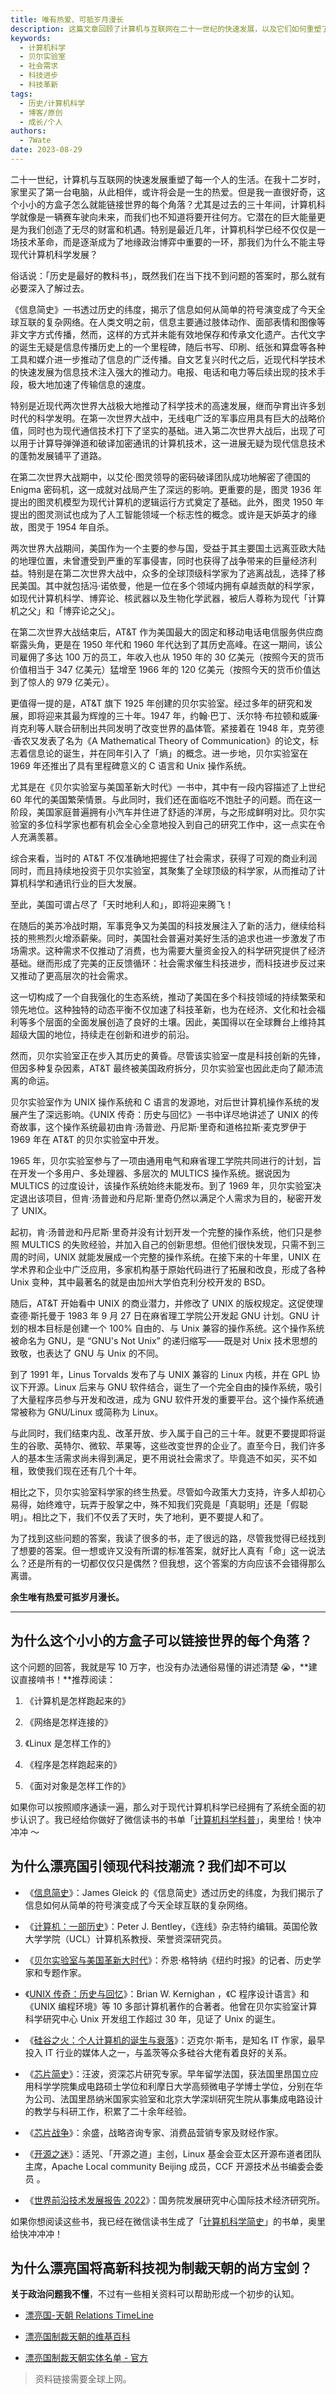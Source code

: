 ```yaml
---
title: 唯有热爱、可抵岁月漫长
description: 这篇文章回顾了计算机与互联网在二十一世纪的快速发展，以及它们如何重塑了每个人的生活。
keywords:
  - 计算机科学
  - 贝尔实验室
  - 社会需求
  - 科技进步
  - 科技革新
tags:
  - 历史/计算机科学
  - 博客/原创
  - 成长/个人
authors:
  - 7Wate
date: 2023-08-29
---
```


二十一世纪，计算机与互联网的快速发展重塑了每一个人的生活。在我十二岁时，家里买了第一台电脑，从此相伴，或许将会是一生的热爱。但是我一直很好奇，这个小小的方盒子怎么就能链接世界的每个角落？尤其是过去的三十年间，计算机科学就像是一辆赛车驶向未来，而我们也不知道将要开往何方。它潜在的巨大能量更是为我们创造了无尽的财富和机遇。特别是最近几年，计算机科学已经不仅仅是一场技术革命，而是逐渐成为了地缘政治博弈中重要的一环，那我们为什么不能主导现代计算机科学发展？

俗话说：「历史是最好的教科书」，既然我们在当下找不到问题的答案时，那么就有必要深入了解过去。

《信息简史》一书透过历史的纬度，揭示了信息如何从简单的符号演变成了今天全球互联的复杂网络。在人类文明之前，信息主要通过肢体动作、面部表情和图像等非文字方式传播，然而，这样的方式并未能有效地保存和传承文化遗产。古代文字的诞生无疑是信息传播历史上的一个里程碑，随后书写、印刷、纸张和算盘等各种工具和媒介进一步推动了信息的广泛传播。自文艺复兴时代之后，近现代科学技术的快速发展为信息技术注入强大的推动力。电报、电话和电力等后续出现的技术手段，极大地加速了传输信息的速度。

特别是近现代两次世界大战极大地推动了科学技术的高速发展，继而孕育出许多划时代的科学发明。在第一次世界大战中，无线电广泛的军事应用具有巨大的战略价值，同时也为现代通信技术打下了坚实的基础。进入第二次世界大战后，出现了可以用于计算导弹弹道和破译加密通讯的计算机技术，这一进展无疑为现代信息技术的蓬勃发展铺平了道路。

在第二次世界大战期中，以艾伦·图灵领导的密码破译团队成功地解密了德国的 Enigma 密码机，这一成就对战局产生了深远的影响。更重要的是，图灵 1936 年提出的图灵机模型为现代计算机的逻辑运行方式奠定了基础。此外，图灵 1950 年 提出的图灵测试也成为了人工智能领域一个标志性的概念。或许是天妒英才的缘故，图灵于 1954 年自杀。

两次世界大战期间，美国作为一个主要的参与国，受益于其主要国土远离亚欧大陆的地理位置，未曾遭受到严重的军事侵害，同时也获得了战争带来的巨量经济利益。特别是在第二次世界大战中，众多的全球顶级科学家为了逃离战乱，选择了移民美国。其中就包括冯·诺依曼，他是一位在多个领域内拥有卓越贡献的科学家，如现代计算机科学、博弈论、核武器以及生物化学武器，被后人尊称为现代「计算机之父」和「博弈论之父」。

在第二次世界大战结束后，AT&T 作为美国最大的固定和移动电话电信服务供应商崭露头角，更是在 1950 年代和 1960 年代达到了其历史高峰。在这一期间，该公司雇佣了多达 100 万的员工，年收入也从 1950 年的 30 亿美元（按照今天的货币价值相当于 347 亿美元）猛增至 1966 年的 120 亿美元（按照今天的货币价值达到了惊人的 979 亿美元）。

更值得一提的是，AT&T 旗下 1925 年创建的贝尔实验室。经过多年的研究和发展，即将迎来其最为辉煌的三十年。1947 年，约翰·巴丁、沃尔特·布拉顿和威廉·肖克利等人联合研制出共同发明了改变世界的晶体管。紧接着在 1948 年，克劳德·香农又发表了名为《A Mathematical Theory of Communication》的论文，标志着信息论的诞生，并在同年引入了「熵」的概念。进一步地，贝尔实验室在 1969 年还推出了具有里程碑意义的 C 语言和 Unix 操作系统。

尤其是在《贝尔实验室与美国革新大时代》一书中，其中有一段内容描述了上世纪 60 年代的美国繁荣情景。与此同时，我们还在面临吃不饱肚子的问题。而在这一阶段，美国家庭普遍拥有小汽车并住进了舒适的洋房，与之形成鲜明对比。贝尔实验室的多位科学家也都有机会全心全意地投入到自己的研究工作中，这一点实在令人充满羡慕。

综合来看，当时的 AT&T 不仅准确地把握住了社会需求，获得了可观的商业利润同时，而且持续地投资于贝尔实验室，其聚集了全球顶级的科学家，从而推动了计算机科学和通讯行业的巨大发展。

至此，美国可谓占尽了「天时地利人和」，即将迎来腾飞！

在随后的美苏冷战时期，军事竞争又为美国的科技发展注入了新的活力，继续给科技的熊熊烈火增添薪柴。同时，美国社会普遍对美好生活的追求也进一步激发了市场需求。这种需求不仅推动了消费，也为需要大量资金投入的科学研究提供了经济基础。继而形成了完美的正反馈循环：社会需求催生科技进步，而科技进步反过来又推动了更高层次的社会需求。

这一切构成了一个自我强化的生态系统，推动了美国在多个科技领域的持续繁荣和领先地位。这种独特的动态平衡不仅加速了科技革新，也为在经济、文化和社会福利等多个层面的全面发展创造了良好的土壤。因此，美国得以在全球舞台上维持其超级大国的地位，持续走在创新和进步的前沿。

然而，贝尔实验室正在步入其历史的黄昏。尽管该实验室一度是科技创新的先锋，但因多种复杂因素，AT&T 最终被美国政府拆分，贝尔实验室也因此走向了颠沛流离的命运。

贝尔实验室作为 UNIX 操作系统和 C 语言的发源地，对后世计算机操作系统的发展产生了深远影响。《UNIX 传奇：历史与回忆》一书中详尽地讲述了 UNIX 的传奇故事，这个操作系统最初由肯·汤普逊、丹尼斯·里奇和道格拉斯·麦克罗伊于 1969 年在 AT&T 的贝尔实验室中开发。

1965 年，贝尔实验室参与了一项由通用电气和麻省理工学院共同进行的计划，旨在开发一个多用户、多处理器、多层次的 MULTICS 操作系统。据说因为 MULTICS 的过度设计，该操作系统始终未能发布。到了 1969 年，贝尔实验室决定退出该项目，但肯·汤普逊和丹尼斯·里奇仍然以满足个人需求为目的，秘密开发了 UNIX。

起初，肯·汤普逊和丹尼斯·里奇并没有计划开发一个完整的操作系统，他们只是参照 MULTICS 的失败经验，并加入自己的创新思想。但他们很快发现，只需不到三周的时间，UNIX 就能发展成一个完整的操作系统。在接下来的十年里，UNIX 在学术界和企业中广泛应用，多家机构基于原始代码进行了拓展和改良，形成了各种 Unix 变种，其中最著名的就是由加州大学伯克利分校开发的 BSD。

随后，AT&T 开始看中 UNIX 的商业潜力，并修改了 UNIX 的版权规定。这促使理查德·斯托曼于 1983 年 9 月 27 日在麻省理工学院公开发起 GNU 计划。GNU 计划的根本目标是创建一个 100% 自由的、与 Unix 兼容的操作系统。这个操作系统被命名为 GNU，是 “GNU's Not Unix” 的递归缩写——既是对 Unix 技术思想的致敬，也表达了 GNU 与 Unix 的不同。

到了 1991 年，Linus Torvalds 发布了与 UNIX 兼容的 Linux 内核，并在 GPL 协议下开源。Linux 后来与 GNU 软件结合，诞生了一个完全自由的操作系统，吸引了大量程序员参与开发和改进，成为 GNU 软件开发的重要平台。这个操作系统通常被称为 GNU/Linux 或简称为 Linux。

与此同时，我们结束内乱、改革开放、步入属于自己的三十年。就更不要提即将诞生的谷歌、英特尔、微软、苹果等，这些改变世界的企业了。直至今日，我们许多人的基本生活需求尚未得到满足，更不用说社会需求了。毕竟造不如买，买不如租，致使我们现在还有几个十年。

相比之下，贝尔实验室科学家的终生热爱。尽管如今政策大力支持，许多人却初心易得，始终难守，玩弄于股掌之中，殊不知我们究竟是「真聪明」还是「假聪明」。相比之下，我们不仅丢了天时，失了地利，更不要提人和了。

为了找到这些问题的答案，我读了很多的书，走了很远的路，尽管我觉得已经找到了想要的答案。但一想或许又没有所谓的标准答案，就好比人真有「命」这一说法么？还是所有的一切都仅仅只是偶然？但我想，这个答案的方向应该不会错得那么离谱。

**余生唯有热爱可抵岁月漫长。**

---

## 为什么这个小小的方盒子可以链接世界的每个角落？

这个问题的回答，我就是写 10 万字，也没有办法通俗易懂的讲述清楚 😭，**建议直接啃书！**推荐阅读：

1. 《计算机是怎样跑起来的》

2. 《网络是怎样连接的》

3. 《Linux 是怎样工作的》

4. 《程序是怎样跑起来的》

5. 《面对对象是怎样工作的》

如果你可以按照顺序通读一遍，那么对于现代计算机科学已经拥有了系统全面的初步认识了。我已经给你做好了微信读书的书单「[计算机科学科普](https://weread.qq.com/misc/booklist/389106381_7KPweZRzX)」，奥里给！快冲冲冲 ～

## 为什么漂亮国引领现代科技潮流？我们却不可以

- 《[信息简史](https://book.douban.com/subject/25752043/)》：James Gleick 的《信息简史》透过历史的纬度，为我们揭示了信息如何从简单的符号演变成了今天全球互联的复杂网络。

- 《[计算机：一部历史](https://book.douban.com/subject/25802176/)》：Peter J. Bentley，《连线》杂志特约编辑。英国伦敦大学学院（UCL）计算机系教授、荣誉资深研究员。

- 《[贝尔实验室与美国革新大时代](https://book.douban.com/subject/26681345/)》：乔恩·格特纳《纽约时报》的记者、历史学家和专题作家。

- 《[UNIX 传奇：历史与回忆](https://book.douban.com/subject/35292726/)》：Brian W. Kernighan ，《C 程序设计语言》和《UNIX 编程环境》等 10 多部计算机著作的合著者。他曾在贝尔实验室计算科学研究中心 Unix 开发组工作超过 30 年，见证了 Unix 的诞生。

- 《[硅谷之火：个人计算机的诞生与衰落](https://book.douban.com/subject/34875818/)》：迈克尔·斯韦，是知名 IT 作家，最早投入 IT 行业的媒体人之一，与盖茨等众多硅谷大佬有着良好的关系。

- 《[芯片简史](https://book.douban.com/subject/36357053/)》：汪波，资深芯片研究专家。早年留学法国，获法国里昂国立应用科学学院集成电路硕士学位和利摩日大学高频微电子学博士学位，分别在华为公司、法国里昂纳米国家实验室和北京大学深圳研究生院从事集成电路设计的教学与科研工作，积累了二十余年经验。

- 《[芯片战争](https://book.douban.com/subject/35659418/)》：余盛，战略咨询专家、消费品营销专家及财经作家。

- 《[开源之迷](https://book.douban.com/subject/35716759/)》：适兕、「开源之道」主创，Linux 基金会亚太区开源布道者团队主席，Apache Local community Beijing 成员，CCF 开源技术丛书编委会委员 。

- 《[世界前沿技术发展报告 2022](https://book.douban.com/subject/35968658/)》：国务院发展研究中心国际技术经济研究所。

如果你想阅读这些书，我已经在微信读书生成了「[计算机科学简史](https://weread.qq.com/misc/booklist/389106381_7KPutRVhb)」的书单，奥里给快冲冲冲！

## 为什么漂亮国将高新科技视为制裁天朝的尚方宝剑？

**关于政治问题我不懂**，不过有一些相关资料可以帮助形成一个初步的认知。

- [漂亮国-天朝 Relations TimeLine](https://www.cfr.org/timeline/us-china-relations)

- [漂亮国制裁天朝的维基百科](https://zh.wikipedia.org/zh-cn/%E7%BE%8E%E5%9C%8B%E5%B0%8D%E4%B8%AD%E8%8F%AF%E4%BA%BA%E6%B0%91%E5%85%B1%E5%92%8C%E5%9C%8B%E7%9A%84%E5%88%B6%E8%A3%81)

- [漂亮国制裁天朝实体名单 - 官方](https://www.ecfr.gov/current/title-15/part-744)

> 资料链接需要全球上网。
